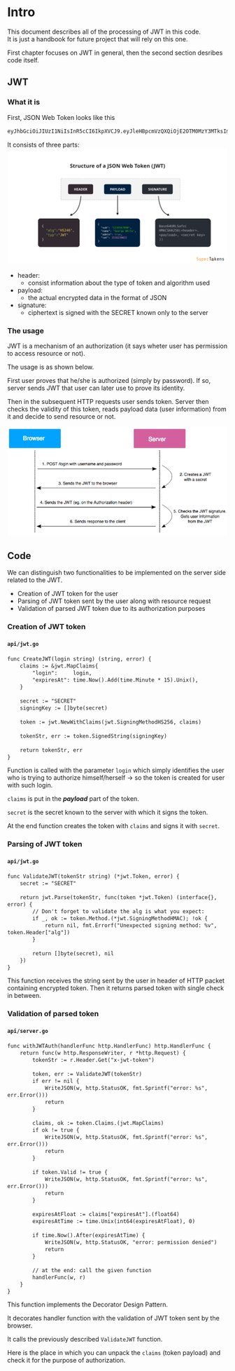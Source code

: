 # Intro
This document describes all of the processing of JWT in this code. <br>
It is just a handbook for future project that will rely on this one. 

First chapter focuses on JWT in general, then the second section desribes code itself.

## JWT
### What it is
First, JSON Web Token looks like this
```sh
eyJhbGciOiJIUzI1NiIsInR5cCI6IkpXVCJ9.eyJleHBpcmVzQXQiOjE2OTM0MzY3MTksImxvZ2luIjoiYWRtaW4ifQ.Bf44wPT_hS-BC1c2r3ZCIlLIqeKQjs0xwyPwX4SXtM4
```
It consists of three parts:
![](img/jwt-structure.png)

- header:
    - consist information about the type of token and algorithm used
- payload:
    - the actual encrypted data in the format of JSON
- signature:
    - ciphertext is signed with the SECRET known only to the server

### The usage
JWT is a mechanism of an authorization (it says wheter user has permission to access resource or not).

The usage is as shown below.

First user proves that he/she is authorized (simply by password). If so, server sends JWT that user can later use to prove its identity.

Then in the subsequent HTTP requests user sends token. Server then checks the validity of this token, reads payload data (user information) from it and decide to send resource or not.

![](img/JWT_tokens_EN.png)

## Code
We can distinguish two functionalities to be implemented on the server side related to the JWT.

- Creation of JWT token for the user
- Parsing of JWT token sent by the user along with resource request
- Validation of parsed JWT token due to its authorization purposes

### Creation of JWT token

#### `api/jwt.go`
```golang
func CreateJWT(login string) (string, error) {
	claims := &jwt.MapClaims{
		"login":     login,
		"expiresAt": time.Now().Add(time.Minute * 15).Unix(),
	}

	secret := "SECRET"
	signingKey := []byte(secret)

	token := jwt.NewWithClaims(jwt.SigningMethodHS256, claims)

	tokenStr, err := token.SignedString(signingKey)

	return tokenStr, err
}
```
Function is called with the parameter `login` which simply identifies the user who is trying to authorize himself/herself -> so the token is created for user with such login.

`claims` is put in the ***payload*** part of the token.

`secret` is the secret known to the server with which it signs the token.

At the end function creates the token with `claims` and signs it with `secret`.
### Parsing of JWT token
#### `api/jwt.go`
```golang
func ValidateJWT(tokenStr string) (*jwt.Token, error) {
	secret := "SECRET"

	return jwt.Parse(tokenStr, func(token *jwt.Token) (interface{}, error) {
		// Don't forget to validate the alg is what you expect:
		if _, ok := token.Method.(*jwt.SigningMethodHMAC); !ok {
			return nil, fmt.Errorf("Unexpected signing method: %v", token.Header["alg"])
		}

		return []byte(secret), nil
	})
}
```
This function receives the string sent by the user in header of HTTP packet containing encrypted token.
Then it returns parsed token with single check in between.

### Validation of parsed token
#### `api/server.go`
```golang
func withJWTAuth(handlerFunc http.HandlerFunc) http.HandlerFunc {
	return func(w http.ResponseWriter, r *http.Request) {
		tokenStr := r.Header.Get("x-jwt-token")

		token, err := ValidateJWT(tokenStr)
		if err != nil {
			WriteJSON(w, http.StatusOK, fmt.Sprintf("error: %s", err.Error()))
			return
		}

		claims, ok := token.Claims.(jwt.MapClaims)
		if ok != true {
			WriteJSON(w, http.StatusOK, fmt.Sprintf("error: %s", err.Error()))
			return
		}

		if token.Valid != true {
			WriteJSON(w, http.StatusOK, fmt.Sprintf("error: %s", err.Error()))
			return
		}

		expiresAtFloat := claims["expiresAt"].(float64)
		expiresAtTime := time.Unix(int64(expiresAtFloat), 0)

		if time.Now().After(expiresAtTime) {
			WriteJSON(w, http.StatusOK, "error: permission denied")
			return
		}

		// at the end: call the given function
		handlerFunc(w, r)
	}
}
```
This function implements the Decorator Design Pattern.

It decorates handler function with the validation of JWT token sent by the browser.

It calls the previously described `ValidateJWT` function.

Here is the place in which you can unpack the `claims` (token payload) and check it for the purpose of authorization.
